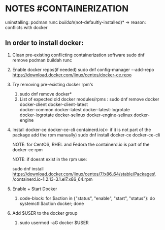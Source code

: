 # NOTES #CONTAINERIZATION
uninstalling: podman runc *buildah*(not-defaultly-installed)* -> reason: conflicts with docker

## In order to install docker:
1. Clean pre-existing conflicting containerization software
	sudo dnf remove podman buildah runc
2. Enable docker repos(if needed)
   sudo dnf config-manager --add-repo https://download.docker.com/linux/centos/docker-ce.repo
3. Try removing pre-existing docker rpm's
   1. sudo dnf remove docker*
   2. List of expected old docker modules/rpms :
	sudo dnf remove docker docker-client docker-client-latest \
                docker-common docker-latest docker-latest-logrotate \
                docker-logrotate docker-selinux docker-engine-selinux docker-engine
4. Install docker-ce docker-ce-cli containerd.io(<- if it is not part of the package add the rpm manually)
	sudo dnf install docker-ce docker-ce-cli

	NOTE: for CentOS, RHEL and Fedora the containerd.io is part of the docker-ce rpm

	NOTE: if doesnt exist in the rpm use:

	sudo dnf install https://download.docker.com/linux/centos/7/x86_64/stable/Packages\
     /containerd.io-1.2.13-3.1.el7.x86_64.rpm

5. Enable + Start Docker
   1. code-block:
	for $action in {"status", "enable", "start", "status"}:
	do
	   systemctl $action docker;
	done
6. Add $USER to the docker group
   1. sudo usermod -aG docker $USER
